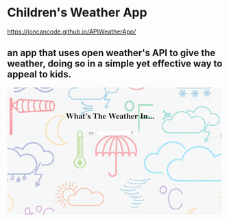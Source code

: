 # Children's Weather App

https://joncancode.github.io/APIWeatherApp/

## an app that uses open weather's API to give the weather, doing so in a simple yet effective way to appeal to kids.

![weather screenshot](/images/weather.png?raw=true "Weather")
